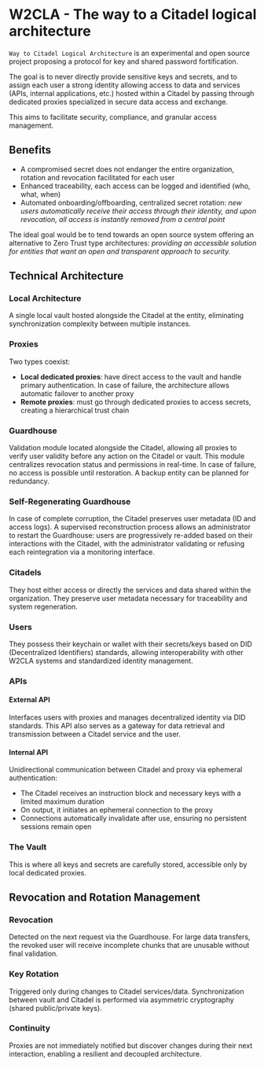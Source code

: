 # W2CLA - The way to a Citadel logical architecture

`Way to Citadel Logical Architecture` is an experimental and open source project proposing a protocol for key and shared password fortification.

The goal is to never directly provide sensitive keys and secrets, and to assign each user a strong identity allowing access to data and services (APIs, internal applications, etc.) hosted within a Citadel by passing through dedicated proxies specialized in secure data access and exchange.

This aims to facilitate security, compliance, and granular access management.

## Benefits

- A compromised secret does not endanger the entire organization, rotation and revocation facilitated for each user
- Enhanced traceability, each access can be logged and identified (who, what, when)
- Automated onboarding/offboarding, centralized secret rotation: *new users automatically receive their access through their identity, and upon revocation, all access is instantly removed from a central point*

The ideal goal would be to tend towards an open source system offering an alternative to Zero Trust type architectures: *providing an accessible solution for entities that want an open and transparent approach to security.*

## Technical Architecture

### Local Architecture
A single local vault hosted alongside the Citadel at the entity, eliminating synchronization complexity between multiple instances.

### Proxies
Two types coexist:
- **Local dedicated proxies**: have direct access to the vault and handle primary authentication. In case of failure, the architecture allows automatic failover to another proxy
- **Remote proxies**: must go through dedicated proxies to access secrets, creating a hierarchical trust chain

### Guardhouse
Validation module located alongside the Citadel, allowing all proxies to verify user validity before any action on the Citadel or vault. This module centralizes revocation status and permissions in real-time. In case of failure, no access is possible until restoration. A backup entity can be planned for redundancy.

### Self-Regenerating Guardhouse
In case of complete corruption, the Citadel preserves user metadata (ID and access logs). A supervised reconstruction process allows an administrator to restart the Guardhouse: users are progressively re-added based on their interactions with the Citadel, with the administrator validating or refusing each reintegration via a monitoring interface.

### Citadels
They host either access or directly the services and data shared within the organization. They preserve user metadata necessary for traceability and system regeneration.

### Users
They possess their keychain or wallet with their secrets/keys based on DID (Decentralized Identifiers) standards, allowing interoperability with other W2CLA systems and standardized identity management.

### APIs

#### External API
Interfaces users with proxies and manages decentralized identity via DID standards. This API also serves as a gateway for data retrieval and transmission between a Citadel service and the user.

#### Internal API
Unidirectional communication between Citadel and proxy via ephemeral authentication:
- The Citadel receives an instruction block and necessary keys with a limited maximum duration
- On output, it initiates an ephemeral connection to the proxy
- Connections automatically invalidate after use, ensuring no persistent sessions remain open

### The Vault
This is where all keys and secrets are carefully stored, accessible only by local dedicated proxies.

## Revocation and Rotation Management

### Revocation
Detected on the next request via the Guardhouse. For large data transfers, the revoked user will receive incomplete chunks that are unusable without final validation.

### Key Rotation
Triggered only during changes to Citadel services/data. Synchronization between vault and Citadel is performed via asymmetric cryptography (shared public/private keys).

### Continuity
Proxies are not immediately notified but discover changes during their next interaction, enabling a resilient and decoupled architecture.


